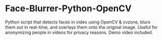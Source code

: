 # Face-Blurrer-Python-OpenCV
Python script that detects faces in video using OpenCV &amp; cvzone, blurs them out in real-time, and overlays them onto the original image. Useful for anonymizing people in videos for privacy reasons. Demo video included.

